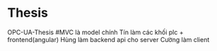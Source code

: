 # Thesis
OPC-UA-Thesis
#MVC là model chính
Tín làm các khối plc + frontend(angular)
Hùng làm backend api cho server
Cường làm client 
